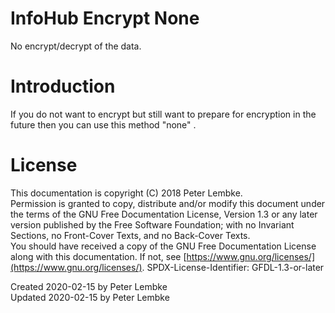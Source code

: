 # InfoHub Encrypt None

No encrypt/decrypt of the data.

# Introduction

If you do not want to encrypt but still want to prepare for encryption in the future then you can use this method "none"
.

# License

This documentation is copyright (C) 2018 Peter Lembke.  
Permission is granted to copy, distribute and/or modify this document under the terms of the GNU Free Documentation
License, Version 1.3 or any later version published by the Free Software Foundation; with no Invariant Sections, no
Front-Cover Texts, and no Back-Cover Texts.  
You should have received a copy of the GNU Free Documentation License along with this documentation. If not,
see [https://www.gnu.org/licenses/](https://www.gnu.org/licenses/). SPDX-License-Identifier: GFDL-1.3-or-later

Created 2020-02-15 by Peter Lembke  
Updated 2020-02-15 by Peter Lembke  
